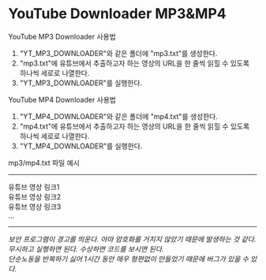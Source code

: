 # YouTube Downloader MP3&MP4

YouTube MP3 Downloader 사용법
1. "YT_MP3_DOWNLOADER"와 같은 폴더에 "mp3.txt"를 생성한다.
2. "mp3.txt"에 유튜브에서 추출하고자 하는 영상의 URL을 한 줄씩 읽힐 수 있도록 하나씩 세로로 나열한다.
3. "YT_MP3_DOWNLOADER"를 실행한다.

YouTube MP4 Downloader 사용법
1. "YT_MP4_DOWNLOADER"와 같은 폴더에 "mp4.txt"를 생성한다.
2. "mp4.txt"에 유튜브에서 추출하고자 하는 영상의 URL을 한 줄씩 읽힐 수 있도록 하나씩 세로로 나열한다.
3. "YT_MP4_DOWNLOADER"를 실행한다.

mp3/mp4.txt 파일 예시
***
유튜브 영상 링크1   
유튜브 영상 링크2   
유튜브 영상 링크3   
...
***

*보안 프로그램이 경고를 띄운다. 아마 암호화를 거치지 않았기 때문에 발생하는 것 같다. 무시하고 실행하면 된다. 수상하면 코드를 보시면 된다.*   
*단순노동을 반복하기 싫어 1시간 동안 매우 형편없이 만들었기 때문에 버그가 있을 수 있다.*   
